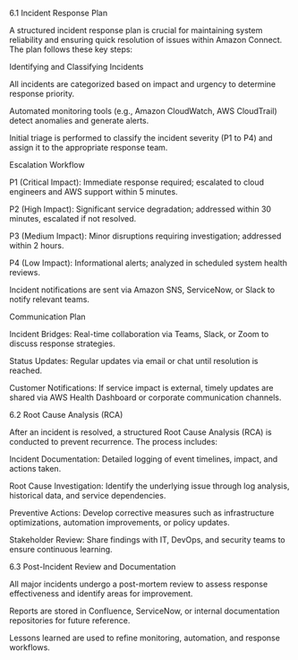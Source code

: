 6.1 Incident Response Plan

A structured incident response plan is crucial for maintaining system reliability and ensuring quick resolution of issues within Amazon Connect. The plan follows these key steps:

Identifying and Classifying Incidents

All incidents are categorized based on impact and urgency to determine response priority.

Automated monitoring tools (e.g., Amazon CloudWatch, AWS CloudTrail) detect anomalies and generate alerts.

Initial triage is performed to classify the incident severity (P1 to P4) and assign it to the appropriate response team.

Escalation Workflow

P1 (Critical Impact): Immediate response required; escalated to cloud engineers and AWS support within 5 minutes.

P2 (High Impact): Significant service degradation; addressed within 30 minutes, escalated if not resolved.

P3 (Medium Impact): Minor disruptions requiring investigation; addressed within 2 hours.

P4 (Low Impact): Informational alerts; analyzed in scheduled system health reviews.

Incident notifications are sent via Amazon SNS, ServiceNow, or Slack to notify relevant teams.

Communication Plan

Incident Bridges: Real-time collaboration via Teams, Slack, or Zoom to discuss response strategies.

Status Updates: Regular updates via email or chat until resolution is reached.

Customer Notifications: If service impact is external, timely updates are shared via AWS Health Dashboard or corporate communication channels.

6.2 Root Cause Analysis (RCA)

After an incident is resolved, a structured Root Cause Analysis (RCA) is conducted to prevent recurrence. The process includes:

Incident Documentation: Detailed logging of event timelines, impact, and actions taken.

Root Cause Investigation: Identify the underlying issue through log analysis, historical data, and service dependencies.

Preventive Actions: Develop corrective measures such as infrastructure optimizations, automation improvements, or policy updates.

Stakeholder Review: Share findings with IT, DevOps, and security teams to ensure continuous learning.

6.3 Post-Incident Review and Documentation

All major incidents undergo a post-mortem review to assess response effectiveness and identify areas for improvement.

Reports are stored in Confluence, ServiceNow, or internal documentation repositories for future reference.

Lessons learned are used to refine monitoring, automation, and response workflows.
